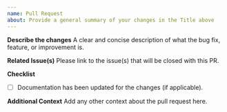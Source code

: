 ```yaml
---
name: Pull Request
about: Provide a general summary of your changes in the Title above
---
```


**Describe the changes**
A clear and concise description of what the bug fix, feature, or improvement is.

**Related Issue(s)**
Please link to the issue(s) that will be closed with this PR.

**Checklist**

- [ ] Documentation has been updated for the changes (if applicable).

**Additional Context**
Add any other context about the pull request here.
